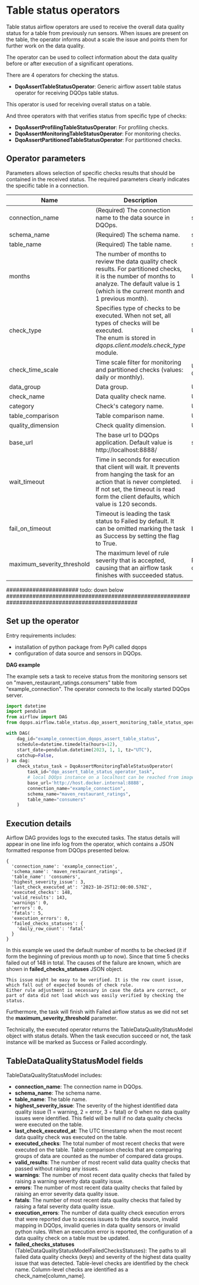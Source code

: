 # Table status operators

Table status airflow operators are used to receive the overall data quality status for a table from previously run sensors. 
When issues are present on the table, the operator informs about a scale the issue and points them for further work on the data quality. 

The operator can be used to collect information about the data quality before or after execution of a significant operations. 

There are 4 operators for checking the status.

- **DqoAssertTableStatusOperator**: Generic airflow assert table status operator for receiving DQOps table status.

This operator is used for receiving overall status on a table. 

And three operators with that verifies status from specific type of checks:
- **DqoAssertProfilingTableStatusOperator**: For profiling checks.
- **DqoAssertMonitoringTableStatusOperator**: For monitoring checks.
- **DqoAssertPartitionedTableStatusOperator**: For partitioned checks.


## Operator parameters

Parameters allows selection of specific checks results that should be contained in the received status.
The required parameters clearly indicates the specific table in a connection.

| Name                       | Description                                                                                                                                                                                                         | Type                                                          |
|----------------------------|---------------------------------------------------------------------------------------------------------------------------------------------------------------------------------------------------------------------|---------------------------------------------------------------|
| connection_name            | (Required) The connection name to the data source in DQOps.                                                                                                                                                         | str                                                           |
| schema_name                | (Required) The schema name.                                                                                                                                                                                         | str                                                           |
| table_name                 | (Required) The table name.                                                                                                                                                                                          | str                                                           |
| months                     | The number of months to review the data quality check results. For partitioned checks, it is the number of months to analyze. The default value is 1 (which is the current month and 1 previous month).             | Union[Unset, None, int]                                       |
| check_type                 | Specifies type of checks to be executed. When not set, all types of checks will be executed. <br/> The enum is stored in _dqops.client.models.check_type_ module.                                                   | Union[Unset, None, CheckType]                                 |
| check_time_scale           | Time scale filter for monitoring and partitioned checks (values: daily or monthly).                                                                                                                                 | Union[Unset, None, CheckTimeScale]                            |
| data_group                 | Data group.                                                                                                                                                                                                         | Union[Unset, None, str]                                       |
| check_name                 | Data quality check name.                                                                                                                                                                                            | Union[Unset, None, str]                                       |
| category                   | Check's category name.                                                                                                                                                                                              | Union[Unset, None, str]                                       | 
| table_comparison           | Table comparison name.                                                                                                                                                                                              | Union[Unset, None, str]                                       | 
| quality_dimension          | Check quality dimension.                                                                                                                                                                                            | Union[Unset, None, str]                                       |
| base_url                   | The base url to DQOps application. Default value is http://localhost:8888/                                                                                                                                          | str                                                           |
| wait_timeout               | Time in seconds for execution that client will wait. It prevents from hanging the task for an action that is never completed. If not set, the timeout is read form the client defaults, which value is 120 seconds. | int                                                           |
| fail_on_timeout            | Timeout is leading the task status to Failed by default. It can be omitted marking the task as Success by setting the flag to True.                                                                                 | bool [optional, default=True]                                 |
| maximum_severity_threshold | The maximum level of rule severity that is accepted, causing that an airflow task finishes with succeeded status.                                                                                                   | RuleSeverityLevel [optional, default=RuleSeverityLevel.ERROR] |


###################### todo: down below ################################################################################################

## Set up the operator

Entry requirements includes:
- installation of python package from PyPi called dqops
- configuration of data source and sensors in DQOps.

**DAG example**

The example sets a task to receive status from the monitoring sensors set on "maven_restaurant_ratings.consumers" table from "example_connection". 
The operator connects to the locally started DQOps server.

```python
import datetime
import pendulum
from airflow import DAG
from dqops.airflow.table_status.dqo_assert_monitoring_table_status_operator import DqoAssertMonitoringTableStatusOperator

with DAG(
    dag_id="example_connection_dqops_assert_table_status",
    schedule=datetime.timedelta(hours=12),
    start_date=pendulum.datetime(2023, 1, 1, tz="UTC"),
    catchup=False,
) as dag:
    check_status_task = DqoAssertMonitoringTableStatusOperator(
        task_id="dqo_assert_table_status_operator_task",
        # local DQOps instance on a localhost can be reached from images with substitution the "host.docker.internal" in place of "localhost"
        base_url='http://host.docker.internal:8888',
        connection_name="example_connection",
        schema_name="maven_restaurant_ratings",
        table_name="consumers"
    )

```


## Execution details

Airflow DAG provides logs to the executed tasks.
The status details will appear in one line info log from the operator, which contains a JSON formatted response from DQOps presented below. 

```json5
{
  'connection_name': 'example_connection', 
  'schema_name': 'maven_restaurant_ratings', 
  'table_name': 'consumers', 
  'highest_severity_issue': 3, 
  'last_check_executed_at': '2023-10-25T12:00:00.578Z', 
  'executed_checks': 148, 
  'valid_results': 143, 
  'warnings': 0, 
  'errors': 0, 
  'fatals': 5, 
  'execution_errors': 0, 
  'failed_checks_statuses': {
    'daily_row_count': 'fatal'
  }
}
```

In this example we used the default number of months to be checked (it if form the beginning of previous month up to now).
Since that time 5 checks failed out of 148 in total.
The causes of the failure are known, which are shown in **failed_checks_statuses** JSON object.

```text
This issue might be easy to be verified. It is the row count issue, which fall out of expected bounds of check rule.
Either rule adjustment is necessary in case the data are correct, or part of data did not load which was easily verified by checking the status.
```

Furthermore, the task will finish with Failed airflow status as we did not set the **maximum_severity_threshold** parameter.

Technically, the executed operator returns the TableDataQualityStatusModel object with status details.
When the task execution succeed or not, the task instance will be marked as Success or Failed accordingly.

## TableDataQualityStatusModel fields 

TableDataQualityStatusModel includes:
- **connection_name**: The connection name in DQOps.
- **schema_name**: The schema name.
- **table_name**: The table name.
- **highest_severity_issue**: The severity of the highest identified data quality issue (1 = warning, 2 = error, 3 = fatal) 
or 0 when no data quality issues were identified. This field will be null if no data quality checks were executed on the table.
- **last_check_executed_at**: The UTC timestamp when the most recent data quality check was executed on the table.
- **executed_checks**: The total number of most recent checks that were executed on the table. 
Table comparison checks that are comparing groups of data are counted as the number of compared data groups.
- **valid_results**: The number of most recent valid data quality checks that passed without raising any issues.
- **warnings**: The number of most recent data quality checks that failed by raising a warning severity data quality issue.
- **errors**: The number of most recent data quality checks that failed by raising an error severity data quality issue.
- **fatals**: The number of most recent data quality checks that failed by raising a fatal severity data quality issue.
- **execution_errors**: The number of data quality check execution errors that were reported due to access issues to the data source, 
invalid mapping in DQOps, invalid queries in data quality sensors or invalid python rules. 
When an execution error is reported, the configuration of a data quality check on a table must be updated.
- **failed_checks_statuses** (TableDataQualityStatusModelFailedChecksStatuses): The paths to all failed
data quality checks (keys) and severity of the highest data quality issue that was detected. Table-level checks
are identified by the check name. Column-level checks are identified as a check_name[column_name].
